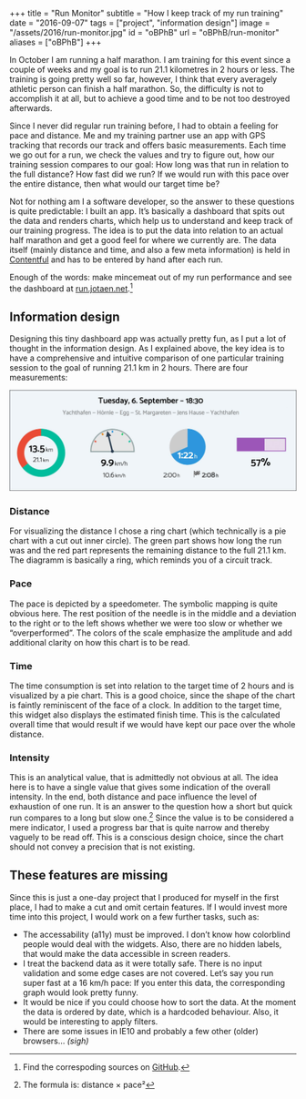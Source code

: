 +++
title = "Run Monitor"
subtitle = "How I keep track of my run training"
date = "2016-09-07"
tags = ["project", "information design"]
image = "/assets/2016/run-monitor.jpg"
id = "oBPhB"
url = "oBPhB/run-monitor"
aliases = ["oBPhB"]
+++

In October I am running a half marathon. I am training for this event since a couple of weeks and my goal is to run 21.1 kilometres in 2 hours or less. The training is going pretty well so far, however, I think that every averagely athletic person can finish a half marathon. So, the difficulty is not to accomplish it at all, but to achieve a good time and to be not too destroyed afterwards.

Since I never did regular run training before, I had to obtain a feeling for pace and distance. Me and my training partner use an app with GPS tracking that records our track and offers basic measurements. Each time we go out for a run, we check the values and try to figure out, how our training session compares to our goal: How long was that run in relation to the full distance? How fast did we run? If we would run with this pace over the entire distance, then what would our target time be?

Not for nothing am I a software developer, so the answer to these questions is quite predictable: I built an app. It’s basically a dashboard that spits out the data and renders charts, which help us to understand and keep track of our training progress. The idea is to put the data into relation to an actual half marathon and get a good feel for where we currently are. The data itself (mainly distance and time, and also a few meta information) is held in [Contentful](https://www.contentful.com/) and has to be entered by hand after each run.

Enough of the words: make mincemeat out of my run performance and see the dashboard at [run.jotaen.net](http://run.jotaen.net).[^1]

## Information design

Designing this tiny dashboard app was actually pretty fun, as I put a lot of thought in the information design. As I explained above, the key idea is to have a comprehensive and intuitive comparison of one particular training session to the goal of running 21.1 km in 2 hours. There are four measurements:

![Distance](/assets/2016/run-monitor-graphs.jpg)

### Distance

For visualizing the distance I chose a ring chart (which technically is a pie chart with a cut out inner circle). The green part shows how long the run was and the red part represents the remaining distance to the full 21.1 km. The diagramm is basically a ring, which reminds you of a circuit track.

### Pace

The pace is depicted by a speedometer. The symbolic mapping is quite obvious here. The rest position of the needle is in the middle and a deviation to the right or to the left shows whether we were too slow or whether we “overperformed”. The colors of the scale emphasize the amplitude and add additional clarity on how this chart is to be read.

### Time

The time consumption is set into relation to the target time of 2 hours and is visualized by a pie chart. This is a good choice, since the shape of the chart is faintly reminiscent of the face of a clock. In addition to the target time, this widget also displays the estimated finish time. This is the calculated overall time that would result if we would have kept our pace over the whole distance.

### Intensity

This is an analytical value, that is admittedly not obvious at all. The idea here is to have a single value that gives some indication of the overall intensity. In the end, both distance and pace influence the level of exhaustion of one run. It is an answer to the question how a short but quick run compares to a long but slow one.[^2] Since the value is to be considered a mere indicator, I used a progress bar that is quite narrow and thereby vaguely to be read off. This is a conscious design choice, since the chart should not convey a precision that is not existing.

## These features are missing

Since this is just a one-day project that I produced for myself in the first place, I had to make a cut and omit certain features. If I would invest more time into this project, I would work on a few further tasks, such as:

- The accessability (a11y) must be improved. I don’t know how colorblind people would deal with the widgets. Also, there are no hidden labels, that would make the data accessible in screen readers.
- I treat the backend data as it were totally safe. There is no input validation and some edge cases are not covered. Let’s say you run super fast at a 16 km/h pace: If you enter this data, the corresponding graph would look pretty funny.
- It would be nice if you could choose how to sort the data. At the moment the data is ordered by date, which is a hardcoded behaviour. Also, it would be interesting to apply filters.
- There are some issues in IE10 and probably a few other (older) browsers… *(sigh)*


[^1]: Find the correspoding sources on [GitHub](https://github.com/jotaen/run-monitor).

[^2]: The formula is: distance × pace²
